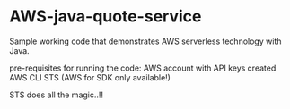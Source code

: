# AWS-java-quote-service
Sample working code that demonstrates AWS serverless technology with Java.

pre-requisites for running the code:
AWS account with API keys created
AWS CLI
STS (AWS for SDK only available!)

STS does all the magic..!!
